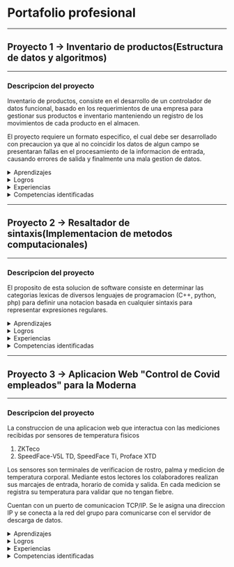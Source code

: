 # Portafolio profesional

----------------
## Proyecto 1 -> Inventario de productos(Estructura de datos y algoritmos)
----------------

### **Descripcion del proyecto**

Inventario de productos, consiste en el desarrollo de un controlador de datos funcional, basado en los requerimientos de una empresa para gestionar sus productos e inventario 
manteniendo un registro de los movimientos de cada producto en el almacen.

El proyecto requiere un formato especifico, el cual debe ser desarrollado con precaucion ya que al no coincidir los datos de algun campo se presentaran fallas en el procesamiento de la informacion de entrada,
causando errores de salida y finalmente una mala gestion de datos.

<details>
 <summary>Aprendizajes</summary>
 <p>   
   
   **El siguiente esquema representa las estructuras de datos aprendidas:** 
   
<img src="https://datastructures.in/wp-content/uploads/2021/11/Types-of-DS-1024x464.png">
  
 </p>
</details>

<details>
 <summary>Logros</summary>
 <p>El logro mas satisfactorio alcanzado en la finalizacion de la materia, es la comprehension detallada de la informacion, topicos y temas vistos.</p>
</details>

<details>
 <summary>Experiencias</summary>
 <p>Experiencias relevantes para ser mencionadas, son el uso de este conocimiento para el desarrollo de aplicaciones para fin empresarial.</p>
</details>

<details>
 <summary>Competencias identificadas</summary>
 <p>Como principal desarrollador de este proyecto he podido identificar como competencias un conocimiento conceptual y teorico sobresaliente en cuanto 
  a temas relacionados con estructuras de datos y algoritmos.</p>
</details>

----------------
## Proyecto 2 -> Resaltador de sintaxis(Implementacion de metodos computacionales)
----------------

### **Descripcion del proyecto**

El proposito de esta solucion de software consiste en determinar las categorias lexicas de diversos lenguajes de programacion
(C++, python, php) para definir una notacion basada en cualquier sintaxis para representar expresiones regulares.

<details>
 <summary>Aprendizajes</summary>
  1. Cadenas de Markov
  2. Programacion basada en un automata
  3. Funcionalidad correcta de expresionees regulares
  4. Segmentacion de un problema en subproblemas
</details>

<details>
 <summary>Logros</summary>
  1. Desarrollo de una aplicacion de streaming
  2. Desarrollo de una IA de reconocimiento facial para la aplicacion de streaming
</details>
 
<details>
 <summary>Experiencias</summary>
 <p>
  Como experiencia en general, es importante analizar el problema y segmentar la codificacion de una forma
  adecuada para facilitar futuras actualizaciones del sistema.
 </p>
</details>

<details>
 <summary>Competencias identificadas</summary>
 <p>
  Como unico desarrollador de estas aplicaciones puedo listar los siguientes conocimientos como importantes para el desarrollo
  de las mismas:
  1. Implementacion de algritmos
  2. Optimizacion de algoritmos
  3. Generacion de modelos computacionales
  4. Implementacion de modelos computacionales.
 </p>
</details>

----------------
## Proyecto 3 -> Aplicacion Web "Control de Covid empleados" para la Moderna
----------------

### **Descripcion del proyecto**

La construccion de una aplicacion web que interactua con las mediciones recibidas por sensores de temperatura fisicos

1. ZKTeco
2. SpeedFace-V5L TD, SpeedFace Ti, Proface XTD

Los sensores son terminales de verificacion de rostro, palma y medicion de temperatura corporal. Mediante estos lectores
los colaboradores realizan sus marcajes de entrada, horario de comida y salida. En cada medicion se registra su temperatura
para validar que no tengan fiebre.

Cuentan con un puerto de comunicacion TCP/IP. Se le asigna una direccion IP y se conecta a la red del grupo para comunicarse
con el servidor de descarga de datos.

<details>
 <summary>Aprendizajes</summary>
 <p>
  1. Migracion de csv con millones de registros a un DBMS relacional
  2. Implementacion de arquitectura MVC
  3. Cifrado de datos con salt como capa de seguridad
  4. Transmision de datos por medio de HTTP headers
 </p>
</details>

<details>
 <summary>Logros</summary>
 <p>
  1. Implementacion de estructuras de datos para el procesamiento de informacion de un usuario o administrador
  2. SQL Queries sinteticos para reducir la carga cliente-servidor en la transferencia de datos
  3. Plot de graficas en tiempo real con datos diarios reales
 </p>
</details>
 
<details>
 <summary>Experiencias</summary>
 <p>
  1. Tener un control sistematizado sobre las medidas de salubridad de una empresa para gestionar el personal es importante
  para prevenir posibles perdidas economicas por falta de control y administracion.
  2. Trabajo en equipo sobre un repositorio de control de versiones
  3. Desarrollo full stack
 </p>
</details>

<details>
 <summary>Competencias identificadas</summary>
 <p>
  1. Desarrollo agil
  2. Requerimientos
  3. Planeacion
  4. Diseño
  5. Desarrollo
  6. Liberacion
  7. Mantenimiento
 </p>
</details>
